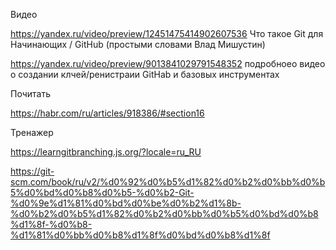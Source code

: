 Видео

https://yandex.ru/video/preview/12451475414902607536 Что такое Git для Начинающих / GitHub (простыми словами Влад Мишустин)

https://yandex.ru/video/preview/9013841029791548352 подробноео видео о создании клчей/ренистраии GitHab и базовых инструментах

Почитать 

https://habr.com/ru/articles/918386/#section16


Тренажер

https://learngitbranching.js.org/?locale=ru_RU

https://git-scm.com/book/ru/v2/%d0%92%d0%b5%d1%82%d0%b2%d0%bb%d0%b5%d0%bd%d0%b8%d0%b5-%d0%b2-Git-%d0%9e%d1%81%d0%bd%d0%be%d0%b2%d1%8b-%d0%b2%d0%b5%d1%82%d0%b2%d0%bb%d0%b5%d0%bd%d0%b8%d1%8f-%d0%b8-%d1%81%d0%bb%d0%b8%d1%8f%d0%bd%d0%b8%d1%8f
